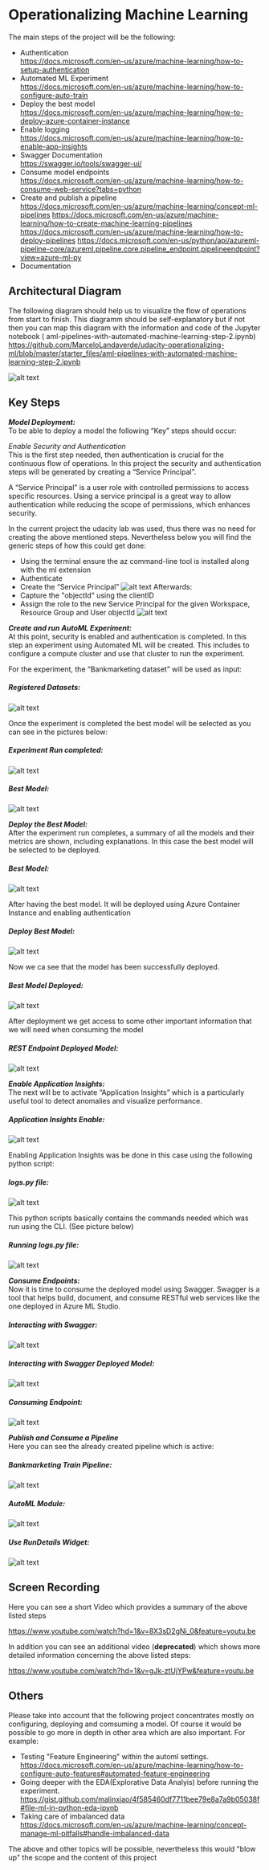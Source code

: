 


# Operationalizing Machine Learning
The main steps of the project will be the following:

- Authentication \
https://docs.microsoft.com/en-us/azure/machine-learning/how-to-setup-authentication
- Automated ML Experiment \
https://docs.microsoft.com/en-us/azure/machine-learning/how-to-configure-auto-train
- Deploy the best model \
https://docs.microsoft.com/en-us/azure/machine-learning/how-to-deploy-azure-container-instance
- Enable logging \
https://docs.microsoft.com/en-us/azure/machine-learning/how-to-enable-app-insights
- Swagger Documentation \
https://swagger.io/tools/swagger-ui/
- Consume model endpoints \
https://docs.microsoft.com/en-us/azure/machine-learning/how-to-consume-web-service?tabs=python
- Create and publish a pipeline \
https://docs.microsoft.com/en-us/azure/machine-learning/concept-ml-pipelines
https://docs.microsoft.com/en-us/azure/machine-learning/how-to-create-machine-learning-pipelines
https://docs.microsoft.com/en-us/azure/machine-learning/how-to-deploy-pipelines
https://docs.microsoft.com/en-us/python/api/azureml-pipeline-core/azureml.pipeline.core.pipeline_endpoint.pipelineendpoint?view=azure-ml-py
- Documentation

## Architectural Diagram
The following diagram should help us to visualize the flow of operations from start to finish. This diagramm should be self-explanatory but if not then 
you can map this diagram with the information and code of the Jupyter notebook ( aml-pipelines-with-automated-machine-learning-step-2.ipynb)
https://github.com/MarceloLandaverde/udacity-operationalizing-ml/blob/master/starter_files/aml-pipelines-with-automated-machine-learning-step-2.ipynb

![alt text](https://github.com/MarceloLandaverde/udacity-operationalizing-ml/blob/master/Arc_Diagramm.PNG)

## Key Steps

***Model Deployment:*** \
To be able to deploy a model the following “Key” steps should occur:

*Enable Security and Authentication* \
This is the first step needed, then authentication is crucial for the continuous flow of operations. In this project the security and authentication steps will be generated by creating a “Service Principal”.

A “Service Principal” is a user role with controlled permissions to access specific resources. Using a service principal is a great way to allow authentication while reducing the scope of permissions, which enhances security.

In the current project the udacity lab was used, thus there was no need for creating the above mentioned steps. Nevertheless below you will find the generic steps of how this could get done:

- Using the terminal ensure the az command-line tool is installed along with the ml extension
- Authenticate
- Create the “Service Principal” 
![alt text](https://github.com/MarceloLandaverde/udacity-operationalizing-ml/blob/master/1_Creating_SP.PNG)
Afterwards:
- Capture the "objectId" using the clientID
- Assign the role to the new Service Principal for the given Workspace, Resource Group and User objectId
![alt text](https://github.com/MarceloLandaverde/udacity-operationalizing-ml/blob/master/2_Creating_SP_Role_Owner.PNG)

***Create and run AutoML Experiment:*** \
At this point, security is enabled and authentication is completed. In this step an experiment using Automated ML will be created. This includes to configure a compute cluster and use that cluster to run the experiment.

For the experiment, the “Bankmarketing dataset” will be used as input:

##### Registered Datasets:
![alt text](https://github.com/MarceloLandaverde/udacity-operationalizing-ml/blob/master/starter_files/Project_Pictures/1.JPG)

Once the experiment is completed the best model will be selected as you can see in the pictures below:

##### Experiment Run completed:
![alt text](https://github.com/MarceloLandaverde/udacity-operationalizing-ml/blob/master/starter_files/Project_Pictures/2.JPG)

##### Best Model:
![alt text](https://github.com/MarceloLandaverde/udacity-operationalizing-ml/blob/master/starter_files/Project_Pictures/3.JPG)

***Deploy the Best Model:***\
After the experiment run completes, a summary of all the models and their metrics are shown, including explanations. In this case the best model will be selected to be deployed.

##### Best Model:
![alt text](https://github.com/MarceloLandaverde/udacity-operationalizing-ml/blob/master/starter_files/Project_Pictures/3.JPG)

After having the best model. It will be deployed using Azure Container Instance and enabling authentication
##### Deploy Best Model:
![alt text](https://github.com/MarceloLandaverde/udacity-operationalizing-ml/blob/master/starter_files/Project_Pictures/3.1.JPG)

Now we ca see that the model has been successfully deployed.
##### Best Model Deployed:
![alt text](https://github.com/MarceloLandaverde/udacity-operationalizing-ml/blob/master/starter_files/Project_Pictures/3.2.JPG)

After deployment we get access to some other important information that we will need when consuming the model
##### REST Endpoint Deployed Model:
![alt text](https://github.com/MarceloLandaverde/udacity-operationalizing-ml/blob/master/starter_files/Project_Pictures/3.3.JPG)

***Enable Application Insights:***\
The next will be to activate “Application Insights” which is a particularly useful tool to detect anomalies and visualize performance.

##### Application Insights Enable:
![alt text](https://github.com/MarceloLandaverde/udacity-operationalizing-ml/blob/master/starter_files/Project_Pictures/4.JPG)

Enabling Application Insights was be done in this case using the following python script:
##### logs.py file:
![alt text](https://github.com/MarceloLandaverde/udacity-operationalizing-ml/blob/master/starter_files/Project_Pictures/5.JPG)

This python scripts basically contains the commands needed which was run using the CLI. (See picture below)

##### Running logs.py file:
![alt text](https://github.com/MarceloLandaverde/udacity-operationalizing-ml/blob/master/4.2-LogsPYCommandLine.PNG)

***Consume Endpoints:***\
Now it is time to consume the deployed model using Swagger. Swagger is a tool that helps build, document, and consume RESTful web services like the one deployed in Azure ML Studio.

##### Interacting with Swagger:
![alt text](https://github.com/MarceloLandaverde/udacity-operationalizing-ml/blob/master/starter_files/Project_Pictures/6.JPG)

##### Interacting with Swagger Deployed Model:
![alt text](https://github.com/MarceloLandaverde/udacity-operationalizing-ml/blob/master/starter_files/Project_Pictures/7.JPG)

##### Consuming Endpoint:
![alt text](https://github.com/MarceloLandaverde/udacity-operationalizing-ml/blob/master/starter_files/Project_Pictures/8.JPG)

***Publish and Consume a Pipeline***\
Here you can see the already created pipeline which is active:

##### Bankmarketing Train Pipeline:
![alt text](https://github.com/MarceloLandaverde/udacity-operationalizing-ml/blob/master/starter_files/Project_Pictures/9.JPG)

##### AutoML Module:
![alt text](https://github.com/MarceloLandaverde/udacity-operationalizing-ml/blob/master/8-AutoMLModule.PNG)

##### Use RunDetails Widget:
![alt text](https://github.com/MarceloLandaverde/udacity-operationalizing-ml/blob/master/9-Run_Details_Widget.PNG)


## Screen Recording
Here you can see a short Video which provides a summary of the above listed steps

https://www.youtube.com/watch?hd=1&v=8X3sD2gNi_0&feature=youtu.be

In addition you can see an additional video (**deprecated**) which shows more detailed information concerning the above listed steps:

https://www.youtube.com/watch?hd=1&v=gJk-ztUjYPw&feature=youtu.be


## Others
Please take into account that the following project concentrates mostly on configuring, deploying and comsuming a model.
Of course it would be possible to go more in depth in other area which are also important. For example:

- Testing "Feature Engineering" within the automl settings. \
https://docs.microsoft.com/en-us/azure/machine-learning/how-to-configure-auto-features#automated-feature-engineering
- Going deeper with the EDA(Explorative Data Analyis) before running the experiment. \
https://gist.github.com/malinxiao/4f585460df7711bee79e8a7a9b05038f#file-ml-in-python-eda-ipynb
- Taking care of imbalanced data \
https://docs.microsoft.com/en-us/azure/machine-learning/concept-manage-ml-pitfalls#handle-imbalanced-data

The above and other topics will be possible, nevertheless this would "blow up" the scope and the content of this project


 
